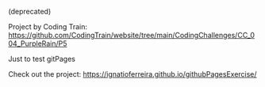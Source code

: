 
(deprecated)  

Project by Coding Train: https://github.com/CodingTrain/website/tree/main/CodingChallenges/CC_004_PurpleRain/P5

Just to test gitPages


Check out the project: https://ignatioferreira.github.io/githubPagesExercise/

